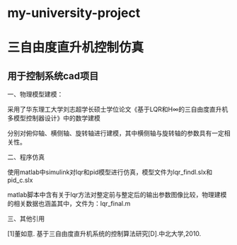 # my-university-project
三自由度直升机控制仿真
======================
用于控制系统cad项目
-------------------
一、物理模型建模：

采用了华东理工大学刘志超学长硕士学位论文《基于LQR和H∞的三自由度直升机多模型控制器设计》中的数学建模

分别对俯仰轴、横侧轴、旋转轴进行建模，其中横侧轴与旋转轴的参数具有一定相关性。

二、程序仿真

使用matlab中simulink对lqr和pid模型进行仿真，模型文件为lqr_findl.slx和pid_c.slx

matlab脚本中含有关于lqr方法对整定前与整定后的输出参数图像比较，物理建模的相关数据也涵盖其中，文件为：lqr_final.m

三、其他引用  

[1]董如意. 基于三自由度直升机系统的控制算法研究[D].中北大学,2010.
